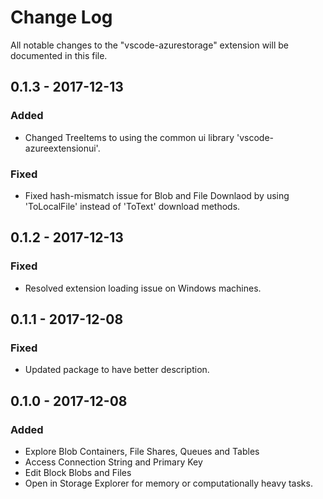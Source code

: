# Change Log
All notable changes to the "vscode-azurestorage" extension will be documented in this file.

## 0.1.3 - 2017-12-13
### Added
 - Changed TreeItems to using the common ui library 'vscode-azureextensionui'.

### Fixed
 - Fixed hash-mismatch issue for Blob and File Downlaod by using 'ToLocalFile' instead of 'ToText' download methods.

## 0.1.2 - 2017-12-13
### Fixed
 - Resolved extension loading issue on Windows machines.

## 0.1.1 - 2017-12-08
### Fixed
 - Updated package to have better description.

## 0.1.0 - 2017-12-08
### Added
 - Explore Blob Containers, File Shares, Queues and Tables
 - Access Connection String and Primary Key
 - Edit Block Blobs and Files
 - Open in Storage Explorer for memory or computationally heavy tasks.